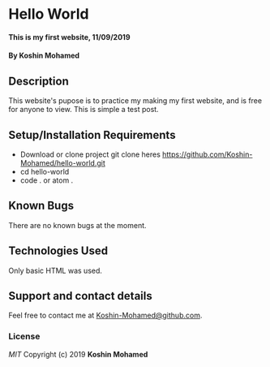 # Hello World

#### This is my first website, 11/09/2019

#### By **Koshin Mohamed**

## Description

This website's pupose is to practice my making my first website, and is free for anyone to view. This is simple a test post.

## Setup/Installation Requirements

- Download or clone project git clone heres https://github.com/Koshin-Mohamed/hello-world.git
- cd hello-world
- code . or atom .

## Known Bugs

There are no known bugs at the moment.

## Technologies Used

Only basic HTML was used.

## Support and contact details

Feel free to contact me at Koshin-Mohamed@github.com.

### License

_MIT_
Copyright (c) 2019 **Koshin Mohamed**
